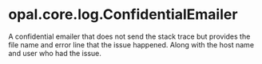 # opal.core.log.ConfidentialEmailer

A confidential emailer that does not send the stack trace but provides the
file name and error line that the issue happened. Along with the host name and
user who had the issue.
